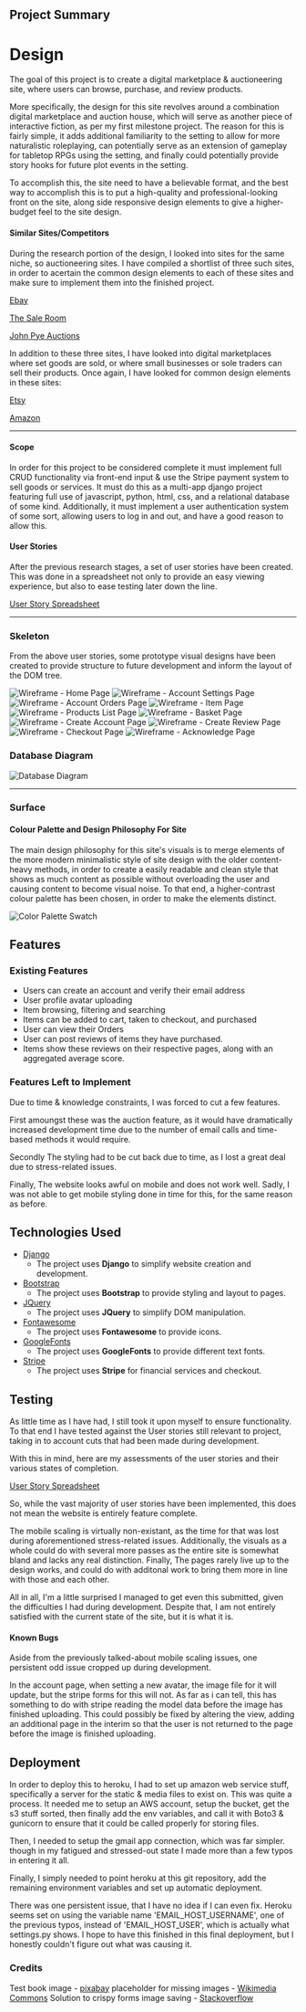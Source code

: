 ## Project Summary

# Design
The goal of this project is to create a digital marketplace & auctioneering site, where users can browse,  purchase, and review products.

More specifically, the design for this site revolves around a combination digital marketplace and auction house, which will serve as another piece of interactive fiction, as per my first milestone project.
The reason for this is fairly simple, it adds additional familiarity to the setting to allow for more naturalistic roleplaying, 
can potentially serve as an extension of gameplay for tabletop RPGs using the setting, and finally could potentially provide story hooks for future plot events in the setting.

To accomplish this, the site need to have a believable format, and the best way to accomplish this is to put a high-quality and professional-looking front on the site,
along side responsive design elements to give a higher-budget feel to the site design.

#### Similar Sites/Competitors
During the research portion of the design, I looked into sites for the same niche, so auctioneering sites. I have compiled a shortlist of three such sites, 
in order to acertain the common design elements to each of these sites and make sure to implement them into the finished project.

[Ebay](https://www.ebay.co.uk/)

[The Sale Room](https://www.the-saleroom.com/en-gb)

[John Pye Auctions](https://www.johnpye.co.uk/)

In addition to these three sites, I have looked into digital marketplaces where set goods are sold, or where small businesses or sole traders can sell their products.
Once again, I have looked for common design elements in these sites:

[Etsy](https://www.etsy.com/)

[Amazon](https://www.amazon.co.uk/)

---
#### Scope

In order for this project to be considered complete it must implement full CRUD functionality via front-end input & use the Stripe payment system to sell goods or services.
It must do this as a multi-app django project featuring full use of javascript, python, html, css, and a relational database of some kind. Additionally, it must implement a user authentication
 system of some sort, allowing users to log in and out, and have a good reason to allow this.

#### User Stories
After the previous research stages, a set of user stories have been created. This was done in a spreadsheet not only to provide an easy viewing experience, but also to ease testing later down the line.

[User Story Spreadsheet](designs/fsf_userstories_v1.xlsx)

---

### Skeleton
From the above user stories, some prototype visual designs have been created to provide structure to future development and inform the layout of the DOM tree.

![Wireframe - Home Page](designs/wireframes/templates/Home.png)
![Wireframe - Account Settings Page](designs/wireframes/templates/AccountSettings.png)
![Wireframe - Account Orders Page](designs/wireframes/templates/AccountPage.png)
![Wireframe - Item Page](designs/wireframes/templates/Item.png)
![Wireframe - Products List Page](designs/wireframes/templates/Products.png)
![Wireframe - Basket Page](designs/wireframes/templates/Basket.png)
![Wireframe - Create Account Page](designs/wireframes/templates/CreateAccount.png)
![Wireframe - Create Review Page](designs/wireframes/templates/CreateReview.png)
![Wireframe - Checkout Page](designs/wireframes/templates/Checkout.png)
![Wireframe - Acknowledge Page](designs/wireframes/templates/Acknowledgement.png)

### Database Diagram
![Database Diagram](designs/wireframes/database/db_er_diagram_v2.png)

--- 

### Surface
#### Colour Palette and Design Philosophy For Site
The main design philosophy for this site's visuals is to merge elements of the more modern minimalistic style of site design with the older content-heavy methods, in order to create a easily readable and clean style that shows as much content as possible without overloading the user and causing content to become visual noise.
To that end, a higher-contrast colour palette has been chosen, in order to make the elements distinct.

![Color Palette Swatch](designs/fsfpalette.png)

## Features
 
### Existing Features

- Users can create an account and verify their email address
- User profile avatar uploading
- Item browsing, filtering and searching
- Items can be added to cart, taken to checkout, and purchased
- User can view their Orders
- User can post reviews of items they have purchased.
- Items show these reviews on their respective pages, along with an aggregated average score.

### Features Left to Implement
Due to time & knowledge constraints, I was forced to cut a few features. 

First amoungst these was the auction feature, as it would have dramatically increased development time due to the number of email calls and time-based methods it would require.

Secondly The styling had to be cut back due to time, as I lost a great deal due to stress-related issues.

Finally, The website looks awful on mobile and does not work well. Sadly, I was not able to get mobile styling done in time for this, for the same reason as before.

## Technologies Used

- [Django](https://www.djangoproject.com/)
    - The project uses **Django** to simplify website creation and development.
- [Bootstrap](https://getbootstrap.com/)
    - The project uses **Bootstrap** to provide styling and layout to pages.
- [JQuery](https://jquery.com)
    - The project uses **JQuery** to simplify DOM manipulation.
- [Fontawesome](https://fontawesome.com/)
    - The project uses **Fontawesome** to provide icons.
- [GoogleFonts](https://fonts.google.com/)
    - The project uses **GoogleFonts** to provide different text fonts.
- [Stripe](https://stripe.com/)
    - The project uses **Stripe** for financial services and checkout.

## Testing

As little time as I have had, I still took it upon myself to ensure functionality. To that end I have tested against the User stories still relevant to project, taking in to account cuts that had been made during development.

With this in mind, here are my assessments of the user stories and their various states of completion.

[User Story Spreadsheet](designs/fsf_userstories_v1-implementation.xlsx)

So, while the vast majority of user stories have been implemented, this does not mean the website is entirely feature complete.

The mobile scaling is virtually non-existant, as the time for that was lost during aforementioned stress-related issues.
Additionally, the visuals as a whole could do with several more passes as the entire site is somewhat bland and lacks any real distinction.
Finally, The pages rarely live up to the design works, and could do with additonal work to bring them more in line with those and each other.

All in all, I'm a little surprised I managed to get even this submitted, given the difficulties I had during development. Despite that, I am not entirely satisfied with the current state of the site, but it is what it is.

#### Known Bugs

Aside from the previously talked-about mobile scaling issues, one persistent odd issue cropped up during development.

In the account page, when setting a new avatar, the image file for it will update, but the stripe forms for this will not.
As far as i can tell, this has something to do with stripe reading the model data before the image has finished uploading. This could possibly be fixed by altering the view, adding an additional page in the interim so that the user is not returned to the page before the image is finished uploading.

## Deployment

In order to deploy this to heroku, I had to set up amazon web service stuff, specifically a server for the static & media files to exist on.
This was quite a process. It needed me to setup an AWS account, setup the bucket, get the s3 stuff sorted, then finally add the env variables, and call it with Boto3 & gunicorn to ensure that it could be called properly for storing files.

Then, I needed to setup the gmail app connection, which was far simpler. though in my fatigued and stressed-out state I made more than a few typos in entering it all.

Finally, I simply needed to point heroku at this git repository, add the remaining environment variables and set up automatic deployment.

There was one persistent issue, that I have no idea if I can even fix. Heroku seems set on using the variable name 'EMAIL_HOST_USERNAME', one of the previous typos, instead of 'EMAIL_HOST_USER', which is actually what settings.py shows.
I hope to have this finished in this final deployment, but I honestly couldn't figure out what was causing it.

### Credits

Test book image - [pixabay](https://pixabay.com/vectors/book-paper-text-textbook-tome-2026267/)
placeholder for missing images - [Wikimedia Commons](https://commons.wikimedia.org/wiki/File:Placeholder-image.png)
Solution to crispy forms image saving - [Stackoverflow](https://stackoverflow.com/questions/3702465/how-to-copy-inmemoryuploadedfile-object-to-disk/30195605)